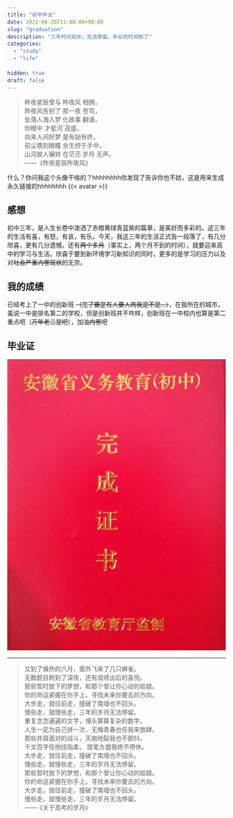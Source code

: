 ```yaml
---
title: "初中毕业"
date: 2022-06-26T11:00:00+08:00
slug: "graduation"
description: "三年时光如水，无法停留，毕业的时间到了"
categories:
  - "study"
  - "life"

hidden: true
draft: false
---
```


> 昨夜星辰曾与 昨夜风 相拥，  
> 昨夜风告别了 那一夜 苍穹，  
> 坠落人海入梦 化故事 翻涌，  
> 你眼中 才星河 茂盛，  
> 向来人间好梦 是有始有终，  
> 前尘镌刻眼瞳 余生控于手中，  
> 山河故人辗转 在茫茫 岁月 无声。  
>               ——《昨夜星辰昨夜风》  

什么？你问我这个头像干啥的？hhhhhhhh你发现了告诉你也不妨，这是用来生成永久链接的hhhhhhhh
{{< avatar >}}

## 感想  
初中三年，是人生长卷中泼洒了赤橙黄绿青蓝紫的篇章，是美好而多彩的。这三年的生活有喜，有怒，有哀，有乐。今天，我这三年的生活正式告一段落了，有几分欣喜，更有几分遗憾。还有~~两个多月~~（事实上，两个月不到的时间），就要迎来高中的学习与生活。欣喜于要到新环境学习新知识的同时，更多的是学习的压力以及对~~社会严重内卷现状~~的无奈。  
  
## 我的成绩  
已经考上了一中的创新班 ~~（完了要是有人要人肉我是不是...）~~，在我所在的城市，虽说一中是排名第二的学校，但是创新班并不咋样，创新班在一中校内也算是第二重点吧（~~万年老二是吧~~），加油~~内卷~~吧  
  
## 毕业证  
![毕业证(≧▽≦)](graduation_cert.jpg)

---

> 又到了燥热的六月，窗外飞来了几只麻雀。  
> 无数题目刷到了深夜，还有成绩出后的喜悦。  
> 那些暂时放下的梦想，和那个曾让你心动的姑娘。  
> 你的命运紧握在你手上，寻找未来你要去的方向。  
> 大步走，就往前走，撞破了南墙也不回头。  
> 慢些走，就慢些走，三年的岁月无法停留。  
> 重复念念遍遍的文字，埋头算算复杂的数字。  
> 人生一定为自己拼一次，无悔青春也任我来放肆。  
> 那些并肩面对的战斗，天崩地裂我也不颤抖。  
> 千文百字任他绕指柔， 提笔方遒我绝不停休。  
> 大步走，就往前走，撞破了南墙也不回头。  
> 慢些走，就慢些走，三年的岁月无法停留。  
> 那些暂时放下的梦想，和那个曾让你心动的姑娘。  
> 你的命运紧握在你手上，寻找未来你要去的方向。  
> 大步走，就往前走，撞破了南墙也不回头。  
> 慢些走，就慢些走，三年的岁月无法停留。  
> ——《关于高考的岁月》

